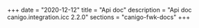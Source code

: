 +++
date        = "2020-12-12"
title       = "Api doc"
description = "Api doc canigo.integration.icc 2.2.0"
sections    = "canigo-fwk-docs"
+++